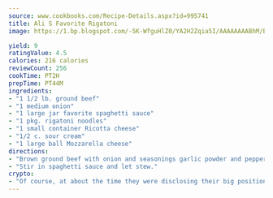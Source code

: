 ```yaml
---
source: www.cookbooks.com/Recipe-Details.aspx?id=995741
title: Ali S Favorite Rigatoni
image: https://1.bp.blogspot.com/-5K-WfguHlZ0/YA2H2Zqia5I/AAAAAAAABhM/Bdgu68p4aG0Q6jWdy3eGaUXSKw5p3sdxwCLcBGAsYHQ/s324/7.png

yield: 9
ratingValue: 4.5
calories: 216 calories
reviewCount: 256
cookTime: PT2H
prepTime: PT44M
ingredients:
- "1 1/2 lb. ground beef"
- "1 medium onion"
- "1 large jar favorite spaghetti sauce"
- "1 pkg. rigatoni noodles"
- "1 small container Ricotta cheese"
- "1/2 c. sour cream"
- "1 large ball Mozzarella cheese"
directions:
- "Brown ground beef with onion and seasonings garlic powder and pepper."
- "Stir in spaghetti sauce and let stew."
crypto:
- "Of course, at about the time they were disclosing their big position, Bitcoin started to crash."
---
```

